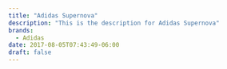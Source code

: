 ```yaml
---
title: "Adidas Supernova"
description: "This is the description for Adidas Supernova"
brands:
  - Adidas
date: 2017-08-05T07:43:49-06:00
draft: false
---
```

